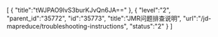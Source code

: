 [
	{
		"title":"tWJPAO9lvS3burKJvQn6JA=="
	},
	{
		"level":"2",
		"parent_id":"35772",
		"id":"35773",
		"title":"JMR问题排查说明",
		"url":"/jd-mapreduce/troubleshooting-instructions",
		"status":"2"
	}
]
